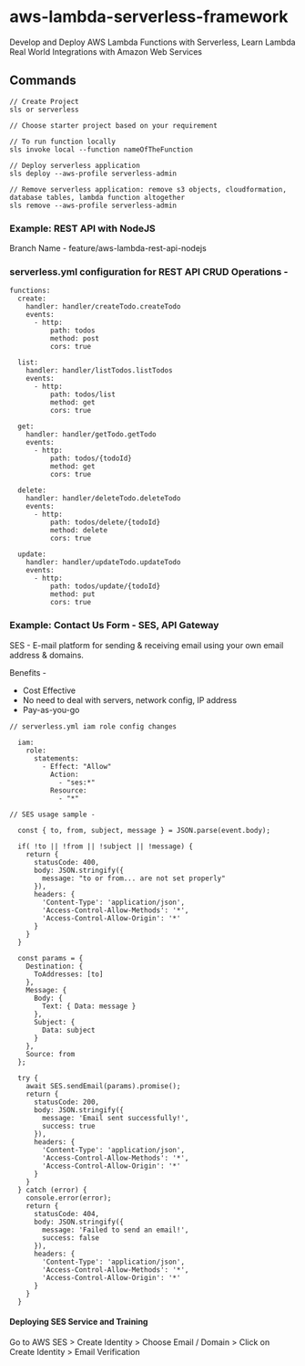 # aws-lambda-serverless-framework
Develop and Deploy AWS Lambda Functions with Serverless, Learn Lambda Real World Integrations with Amazon Web Services


## Commands

```
// Create Project
sls or serverless

// Choose starter project based on your requirement

// To run function locally
sls invoke local --function nameOfTheFunction

// Deploy serverless application
sls deploy --aws-profile serverless-admin

// Remove serverless application: remove s3 objects, cloudformation, database tables, lambda function altogether
sls remove --aws-profile serverless-admin

```

### Example: REST API with NodeJS
Branch Name - feature/aws-lambda-rest-api-nodejs

### serverless.yml configuration for REST API CRUD Operations - 


```
functions:
  create:
    handler: handler/createTodo.createTodo
    events:
      - http:
          path: todos
          method: post
          cors: true

  list:
    handler: handler/listTodos.listTodos
    events:
      - http:
          path: todos/list
          method: get
          cors: true

  get:
    handler: handler/getTodo.getTodo
    events:
      - http:
          path: todos/{todoId}
          method: get
          cors: true
       
  delete:
    handler: handler/deleteTodo.deleteTodo
    events:
      - http:
          path: todos/delete/{todoId}
          method: delete
          cors: true

  update:
    handler: handler/updateTodo.updateTodo
    events:
      - http:
          path: todos/update/{todoId}
          method: put
          cors: true

```
### Example: Contact Us Form - SES, API Gateway

SES - E-mail platform for sending & receiving email using your own email address & domains.

Benefits - 
- Cost Effective
- No need to deal with servers, network config, IP address
- Pay-as-you-go

```
// serverless.yml iam role config changes

  iam:
    role: 
      statements:
        - Effect: "Allow"
          Action:
            - "ses:*"
          Resource:
            - "*"

// SES usage sample - 

  const { to, from, subject, message } = JSON.parse(event.body);

  if( !to || !from || !subject || !message) {
    return {
      statusCode: 400,
      body: JSON.stringify({
        message: "to or from... are not set properly"
      }),
      headers: {
        'Content-Type': 'application/json',
        'Access-Control-Allow-Methods': '*',
        'Access-Control-Allow-Origin': '*'
      }
    }
  }

  const params = {
    Destination: {
      ToAddresses: [to]
    },
    Message: {
      Body: {
        Text: { Data: message }
      },
      Subject: {
        Data: subject
      }
    },
    Source: from
  };

  try {
    await SES.sendEmail(params).promise();
    return {
      statusCode: 200,
      body: JSON.stringify({
        message: 'Email sent successfully!',
        success: true
      }),
      headers: {
        'Content-Type': 'application/json',
        'Access-Control-Allow-Methods': '*',
        'Access-Control-Allow-Origin': '*'
      }
    }
  } catch (error) {
    console.error(error);
    return {
      statusCode: 404,
      body: JSON.stringify({
        message: 'Failed to send an email!',
        success: false
      }),
      headers: {
        'Content-Type': 'application/json',
        'Access-Control-Allow-Methods': '*',
        'Access-Control-Allow-Origin': '*'
      }
    }
  }

```

#### Deploying SES Service and Training

Go to AWS SES > Create Identity > Choose Email / Domain > Click on Create Identity > Email Verification